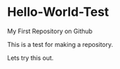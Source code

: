 # Hello-World-Test
My First Repository on Github

This is a test for making a repository.

Lets try this out.
